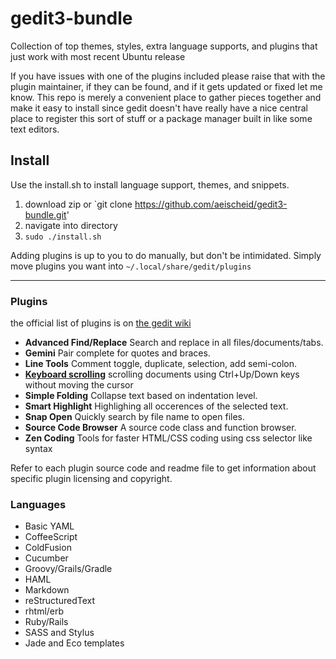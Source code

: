 gedit3-bundle
=============

Collection of top themes, styles, extra language supports, and plugins that just work with most recent Ubuntu release

If you have issues with one of the plugins included please raise that with the plugin maintainer, if they can be found, and if it gets updated or fixed let me know.
This repo is merely a convenient place to gather pieces together and make it easy to install since gedit doesn't have really have a nice central place to register this sort of stuff or a package manager built in like some text editors.

## Install

Use the install.sh to install language support, themes, and snippets.

1. download zip or `git clone https://github.com/aeischeid/gedit3-bundle.git'
1. navigate into directory
1. `sudo ./install.sh`

Adding plugins is up to you to do manually, but don't be intimidated. Simply move plugins you want into `~/.local/share/gedit/plugins`

-------------------

### Plugins

the official list of plugins is on [the gedit wiki](https://wiki.gnome.org/Apps/Gedit/ThirdPartyPlugins-v3.8)

* **Advanced Find/Replace** Search and replace in all files/documents/tabs.
* **Gemini** Pair complete for quotes and braces.
* **Line Tools** Comment toggle, duplicate, selection, add semi-colon.
* **[Keyboard scrolling](https://gitorious.org/keyboardscrolling)** scrolling documents using Ctrl+Up/Down keys without moving the cursor
* **Simple Folding** Collapse text based on indentation level.
* **Smart Highlight** Highlighing all occerences of the selected text.
* **Snap Open** Quickly search by file name to open files.
* **Source Code Browser** A source code class and function browser.
* **Zen Coding** Tools for faster HTML/CSS coding using css selector like syntax


Refer to each plugin source code and readme file to get information about
specific plugin licensing and copyright.

### Languages

* Basic YAML
* CoffeeScript
* ColdFusion
* Cucumber
* Groovy/Grails/Gradle
* HAML
* Markdown
* reStructuredText
* rhtml/erb
* Ruby/Rails
* SASS and Stylus
* Jade and Eco templates
